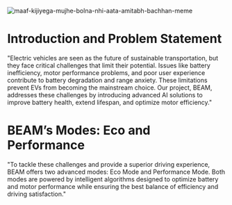 ![maaf-kijiyega-mujhe-bolna-nhi-aata-amitabh-bachhan-meme](https://github.com/user-attachments/assets/4e5e7faa-b449-4721-b2c2-625eaa03d92d)

# Introduction and Problem Statement
"Electric vehicles are seen as the future of sustainable transportation, but they face critical challenges that limit their potential. Issues like battery inefficiency, motor performance problems, and poor user experience contribute to battery degradation and range anxiety. These limitations prevent EVs from becoming the mainstream choice. Our project, BEAM, addresses these challenges by introducing advanced AI solutions to improve battery health, extend lifespan, and optimize motor efficiency."

# BEAM’s Modes: Eco and Performance
"To tackle these challenges and provide a superior driving experience, BEAM offers two advanced modes: Eco Mode and Performance Mode. Both modes are powered by intelligent algorithms designed to optimize battery and motor performance while ensuring the best balance of efficiency and driving satisfaction."

